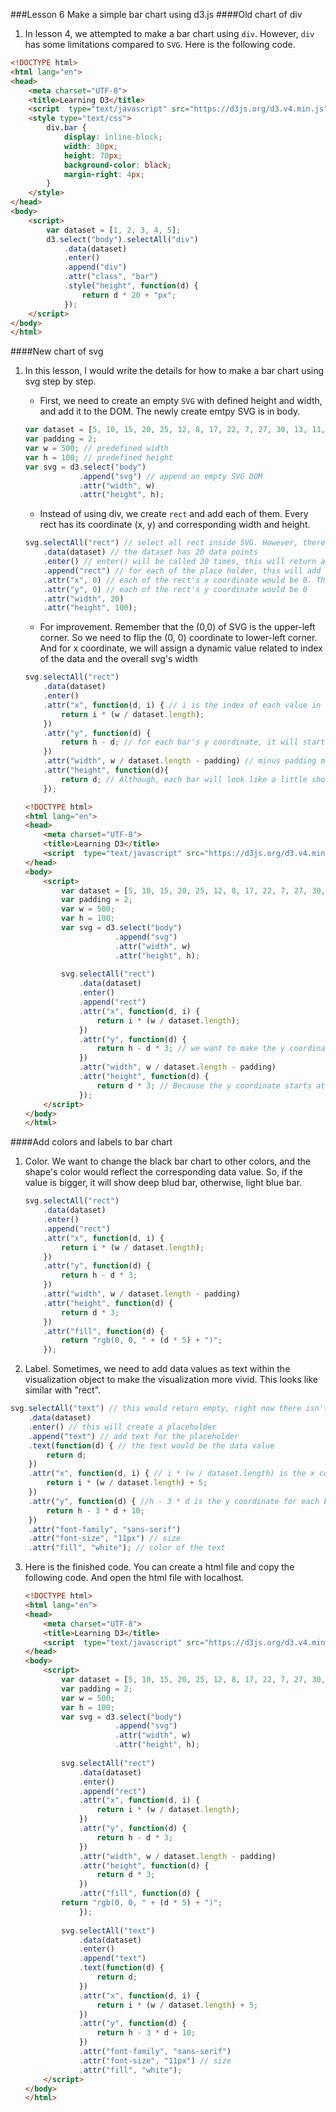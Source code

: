###Lesson 6 Make a simple bar chart using d3.js
####Old chart of div
1. In lesson 4, we attempted to make a bar chart using ```div```. However, ```div``` has some limitations compared to ```SVG```. Here is the following code.
```HTML
<!DOCTYPE html>
<html lang="en">
<head>
    <meta charset="UTF-8">
    <title>Learning D3</title>
    <script  type="text/javascript" src="https://d3js.org/d3.v4.min.js"></script>
    <style type="text/css">
        div.bar {
            display: inline-block;
            width: 30px;
            height: 70px;
            background-color: black;
            margin-right: 4px;
        }
    </style>
</head>
<body>
    <script>
        var dataset = [1, 2, 3, 4, 5];
        d3.select("body").selectAll("div")
            .data(dataset)
            .enter()
            .append("div")
            .attr("class", "bar")
            .style("height", function(d) {
                return d * 20 + "px";
            });
    </script>
</body>
</html>  
```
####New chart of svg
1. In this lesson, I would write the details for how to make a bar chart using svg step by step. 
    * First, we need to create an empty ```SVG``` with defined height and width, and add it to the DOM. The newly create emtpy SVG is in body.
    ```Javascript
    var dataset = [5, 10, 15, 20, 25, 12, 8, 17, 22, 7, 27, 30, 13, 11, 19, 20, 29, 33, 31, 22];
    var padding = 2;
    var w = 500; // predefined width
    var h = 100; // predefined height
    var svg = d3.select("body")
                .append("svg") // append an empty SVG DOM
                .attr("width", w)
                .attr("height", h);
    ```
    * Instead of using div, we create ```rect``` and add each of them. Every rect has its coordinate (x, y) and corresponding width and height.
    ```Javascript
    svg.selectAll("rect") // select all rect inside SVG. However, there isn't any rect, empty object will be returned. 
        .data(dataset) // the dataset has 20 data points
        .enter() // enter() will be called 20 times, this will return a place holder section for each of rect
        .append("rect") // for each of the place holder, this will add a rect and add it to DOM.
        .attr("x", 0) // each of the rect's x coordinate would be 0. This will create overlapping bars, we will improve it later
        .attr("y", 0) // each of the rect's y coordinate would be 0
        .attr("width", 20)
        .attr("height", 100);
    ```
    * For improvement. Remember that the (0,0) of SVG is the upper-left corner. So we need to flip the (0, 0) coordinate to lower-left corner. And for x coordinate, we will assign a dynamic value related to index of the data and the overall svg's width
    ```Javascript
    svg.selectAll("rect")
        .data(dataset)
        .enter()
        .attr("x", function(d, i) { // i is the index of each value in dataset
            return i * (w / dataset.length);
        })
        .attr("y", function(d) {
            return h - d; // for each bar's y coordinate, it will start at h - d
        })
        .attr("width", w / dataset.length - padding) // minus padding means that we need to leave some space between bars
        .attr("height", function(d){
            return d; // Although, each bar will look like a little short
        });
    ```

    ```HTML
    <!DOCTYPE html>
    <html lang="en">
    <head>
        <meta charset="UTF-8">
        <title>Learning D3</title>
        <script  type="text/javascript" src="https://d3js.org/d3.v4.min.js"></script>
    </head>
    <body>
        <script>
            var dataset = [5, 10, 15, 20, 25, 12, 8, 17, 22, 7, 27, 30, 13, 11, 19, 20, 29, 33, 31, 22];
            var padding = 2;
            var w = 500;
            var h = 100;
            var svg = d3.select("body")
                        .append("svg")
                        .attr("width", w)
                        .attr("height", h);
            
            svg.selectAll("rect")
                .data(dataset)
                .enter()
                .append("rect")
                .attr("x", function(d, i) {
                    return i * (w / dataset.length);
                })
                .attr("y", function(d) {
                    return h - d * 3; // we want to make the y coordinate start at h - d * 3
                })
                .attr("width", w / dataset.length - padding)
                .attr("height", function(d) {
                    return d * 3; // Because the y coordinate starts at h - d * 3, the height will be d * 3. Please make sure that d * 3 is smaller than the height of the whole SVG
                });
        </script>
    </body>
    </html> 
    ```
####Add colors and labels to bar chart
1. Color. We want to change the black bar chart to other colors, and the shape's color would reflect the corresponding data value. So, if the value is bigger, it will show deep blud bar, otherwise, light blue bar.
    ```Javascript
    svg.selectAll("rect")
        .data(dataset)
        .enter()
        .append("rect")
        .attr("x", function(d, i) {
            return i * (w / dataset.length);
        })
        .attr("y", function(d) {
            return h - d * 3;
        }) 
        .attr("width", w / dataset.length - padding)
        .attr("height", function(d) {
            return d * 3; 
        })
        .attr("fill", function(d) {
            return "rgb(0, 0, " + (d * 5) + ")";
        });
    ```

2. Label. Sometimes, we need to add data values as text within the visualization object to make the visualization more vivid. This looks like similar with "rect".
```Javascript
svg.selectAll("text") // this would return empty, right now there isn't any text inside svg
	.data(dataset)
	.enter() // this will create a placeholder
	.append("text") // add text for the placeholder
	.text(function(d) { // the text would be the data value
	    return d;
	})
	.attr("x", function(d, i) { // i * (w / dataset.length) is the x coordinate for each bar, we just add some space for text
		return i * (w / dataset.length) + 5;
	})
	.attr("y", function(d) { //h - 3 * d is the y coordinate for each bar, so the y coordinate for text will add 10 pixels on that.  
	    return h - 3 * d + 10;
	})
	.attr("font-family", "sans-serif")
	.attr("font-size", "11px") // size
	.attr("fill", "white"); // color of the text
```
3. Here is the finished code. You can create a html file and copy the following code. And open the html file with localhost.
    ```HTML
    <!DOCTYPE html>
    <html lang="en">
    <head>
        <meta charset="UTF-8">
        <title>Learning D3</title>
        <script  type="text/javascript" src="https://d3js.org/d3.v4.min.js"></script>
    </head>
    <body>
        <script>
            var dataset = [5, 10, 15, 20, 25, 12, 8, 17, 22, 7, 27, 30, 13, 11, 19, 20, 29, 33, 31, 22];
            var padding = 2;
            var w = 500;
            var h = 100;
            var svg = d3.select("body")
                        .append("svg")
                        .attr("width", w)
                        .attr("height", h);
            
            svg.selectAll("rect")
                .data(dataset)
                .enter()
                .append("rect")
                .attr("x", function(d, i) {
                    return i * (w / dataset.length);
                })
                .attr("y", function(d) {
                    return h - d * 3; 
                })
                .attr("width", w / dataset.length - padding)
                .attr("height", function(d) {
                    return d * 3; 
                })
                .attr("fill", function(d) {
            return "rgb(0, 0, " + (d * 5) + ")";
        		});
            
            svg.selectAll("text") 
				.data(dataset)
				.enter()
				.append("text")
				.text(function(d) { 
				    return d;
				})
				.attr("x", function(d, i) { 
					return i * (w / dataset.length) + 5;
				})
				.attr("y", function(d) { 
				    return h - 3 * d + 10;
				})
				.attr("font-family", "sans-serif")
				.attr("font-size", "11px") // size
				.attr("fill", "white"); 
        </script>
    </body>
    </html> 
	```
